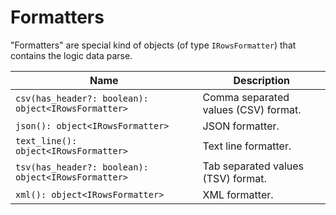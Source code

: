 # Formatters

"Formatters" are special kind of objects (of type `IRowsFormatter`) that contains the logic data parse.

| Name | Description |
| --- | --- |
| `csv(has_header?: boolean): object<IRowsFormatter>` | Comma separated values (CSV) format. |
| `json(): object<IRowsFormatter>` | JSON formatter. |
| `text_line(): object<IRowsFormatter>` | Text line formatter. |
| `tsv(has_header?: boolean): object<IRowsFormatter>` | Tab separated values (TSV) format. |
| `xml(): object<IRowsFormatter>` | XML formatter. |
